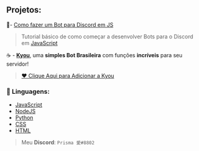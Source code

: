 ## **Projetos:**

🥂- [Como fazer um Bot para Discord em JS](https://github.com/PrysmaEG/BotDiscordJSTutorial)
> Tutorial básico de como começar a desenvolver Bots para o Discord em [JavaScript](https://www.javascript.com) 

 ☕ - **[Kyou](https://discord.com/oauth2/authorize?client_id=824081480070070313&permissions=8&scope=bot)**, uma **simples Bot  Brasileira** com funções **incríveis** para seu servidor!
>  [❤ Clique Aqui para Adicionar a Kyou](https://discord.com/oauth2/authorize?client_id=824081480070070313&permissions=8&scope=bot)

### **🍵 Linguagens:**

- [JavaScript](https://www.javascript.com)
- [NodeJS](https://nodejs.org/en/)
- [Python](https://www.python.org)
- [CSS](https://css-tricks.com)
- [HTML](https://developer.mozilla.org/pt-BR/docs/Web/HTML)


> Meu **Discord**: `Prisma 愛#8802`
